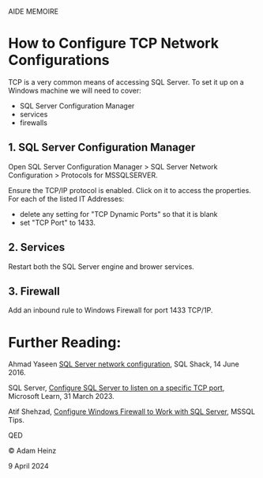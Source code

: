 AIDE MEMOIRE

How to Configure TCP Network Configurations
=========================================== 

TCP is a very common means of accessing SQL Server. To set it up on a Windows machine we will need to cover: 
- SQL Server Configuration Manager
- services
- firewalls


## 1. SQL Server Configuration Manager 

Open SQL Server Configuration Manager > SQL Server Network Configuration > Protocols for MSSQLSERVER. 

Ensure the TCP/IP protocol is enabled. Click on it to access the properties. For each of the listed IT Addresses: 
- delete any setting for "TCP Dynamic Ports" so that it is blank 
- set "TCP Port" to 1433. 

## 2. Services 
Restart both the SQL Server engine and brower services. 

## 3. Firewall 

Add an inbound rule to Windows Firewall for port 1433 TCP/1P.




Further Reading: 
=========== 

Ahmad Yaseen [SQL Server network configuration](https://www.sqlshack.com/sql-server-network-configuration/), SQL Shack, 14 June 2016.

SQL Server, [Configure SQL Server to listen on a specific TCP port](https://learn.microsoft.com/en-us/sql/database-engine/configure-windows/configure-a-server-to-listen-on-a-specific-tcp-port?view=sql-server-ver16), Microsoft Learn, 31 March 2023. 

Atif Shehzad, [Configure Windows Firewall to Work with SQL Server](https://www.mssqltips.com/sqlservertip/1929/configure-windows-firewall-to-work-with-sql-server/), MSSQL Tips.


QED 

© Adam Heinz 

9 April 2024 

